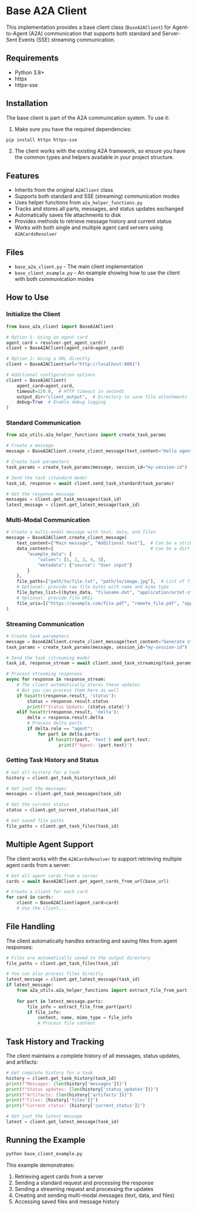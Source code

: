 # Base A2A Client

This implementation provides a base client class (`BaseA2AClient`) for Agent-to-Agent (A2A) communication that supports both standard and Server-Sent Events (SSE) streaming communication.

## Requirements

- Python 3.8+
- httpx
- httpx-sse

## Installation

The base client is part of the A2A communication system. To use it:

1. Make sure you have the required dependencies:
```bash
pip install httpx httpx-sse
```

2. The client works with the existing A2A framework, so ensure you have the common types and helpers available in your project structure.

## Features

- Inherits from the original `A2AClient` class
- Supports both standard and SSE (streaming) communication modes
- Uses helper functions from `a2a_helper_functions.py`
- Tracks and stores all parts, messages, and status updates exchanged
- Automatically saves file attachments to disk
- Provides methods to retrieve message history and current status
- Works with both single and multiple agent card servers using `A2ACardsResolver`

## Files

- `base_a2a_client.py` - The main client implementation
- `base_client_example.py` - An example showing how to use the client with both communication modes

## How to Use

### Initialize the Client

```python
from base_a2a_client import BaseA2AClient

# Option 1: Using an agent card
agent_card = resolver.get_agent_card()
client = BaseA2AClient(agent_card=agent_card)

# Option 2: Using a URL directly
client = BaseA2AClient(url="http://localhost:8001")

# Additional configuration options
client = BaseA2AClient(
    agent_card=agent_card,
    timeout=120.0,  # HTTP timeout in seconds
    output_dir="client_output",  # Directory to save file attachments
    debug=True  # Enable debug logging
)
```

### Standard Communication

```python
from a2a_utils.a2a_helper_functions import create_task_params

# Create a message
message = BaseA2AClient.create_client_message(text_content="Hello agent")

# Create task parameters
task_params = create_task_params(message, session_id="my-session-id")

# Send the task (standard mode)
task_id, response = await client.send_task_standard(task_params)

# Get the response message
messages = client.get_task_messages(task_id)
latest_message = client.get_latest_message(task_id)
```

### Multi-Modal Communication

```python
# Create a multi-modal message with text, data, and files
message = BaseA2AClient.create_client_message(
    text_content=["Main message", "Additional text"],  # Can be a string or list of strings
    data_content={                                     # Can be a dict or list of dicts
        "example_data": {
            "values": [1, 2, 3, 4, 5],
            "metadata": {"source": "User input"}
        }
    },
    file_paths=["path/to/file.txt", "path/to/image.jpg"],  # List of file paths
    # Optional: provide raw file bytes with name and mime type
    file_bytes_list=[(bytes_data, "filename.dat", "application/octet-stream")],
    # Optional: provide file URIs
    file_uris=[("https://example.com/file.pdf", "remote_file.pdf", "application/pdf")]
)
```

### Streaming Communication

```python
# Create task parameters
message = BaseA2AClient.create_client_message(text_content="Generate step by step...")
task_params = create_task_params(message, session_id="my-session-id")

# Send the task (streaming mode)
task_id, response_stream = await client.send_task_streaming(task_params)

# Process streaming responses
async for response in response_stream:
    # The client automatically stores these updates
    # But you can process them here as well
    if hasattr(response.result, 'status'):
        status = response.result.status
        print(f"Status Update: {status.state}")
    elif hasattr(response.result, 'delta'):
        delta = response.result.delta
        # Process delta parts
        if delta.role == "agent":
            for part in delta.parts:
                if hasattr(part, 'text') and part.text:
                    print(f"Agent: {part.text}")
```

### Getting Task History and Status

```python
# Get all history for a task
history = client.get_task_history(task_id)

# Get just the messages
messages = client.get_task_messages(task_id)

# Get the current status
status = client.get_current_status(task_id)

# Get saved file paths
file_paths = client.get_task_files(task_id)
```

## Multiple Agent Support

The client works with the `A2ACardsResolver` to support retrieving multiple agent cards from a server:

```python
# Get all agent cards from a server
cards = await BaseA2AClient.get_agent_cards_from_url(base_url)

# Create a client for each card
for card in cards:
    client = BaseA2AClient(agent_card=card)
    # Use the client...
```

## File Handling

The client automatically handles extracting and saving files from agent responses:

```python
# Files are automatically saved to the output directory
file_paths = client.get_task_files(task_id)

# You can also process files directly
latest_message = client.get_latest_message(task_id)
if latest_message:
    from a2a_utils.a2a_helper_functions import extract_file_from_part
    
    for part in latest_message.parts:
        file_info = extract_file_from_part(part)
        if file_info:
            content, name, mime_type = file_info
            # Process file content
```

## Task History and Tracking

The client maintains a complete history of all messages, status updates, and artifacts:

```python
# Get complete history for a task
history = client.get_task_history(task_id)
print(f"Messages: {len(history['messages'])}")
print(f"Status updates: {len(history['status_updates'])}")
print(f"Artifacts: {len(history['artifacts'])}")
print(f"Files: {history['files']}")
print(f"Current status: {history['current_status']}")

# Get just the latest message
latest = client.get_latest_message(task_id)
```

## Running the Example

```bash
python base_client_example.py
```

This example demonstrates:
1. Retrieving agent cards from a server
2. Sending a standard request and processing the response 
3. Sending a streaming request and processing the updates
4. Creating and sending multi-modal messages (text, data, and files)
5. Accessing saved files and message history
